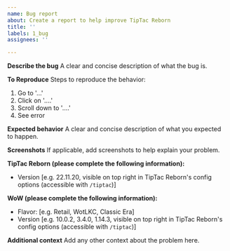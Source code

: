 ```yaml
---
name: Bug report
about: Create a report to help improve TipTac Reborn
title: ''
labels: 1_bug
assignees: ''

---
```


**Describe the bug**
A clear and concise description of what the bug is.

**To Reproduce**
Steps to reproduce the behavior:
1. Go to '...'
2. Click on '....'
3. Scroll down to '....'
4. See error

**Expected behavior**
A clear and concise description of what you expected to happen.

**Screenshots**
If applicable, add screenshots to help explain your problem.

**TipTac Reborn (please complete the following information):**
 - Version [e.g. 22.11.20, visible on top right in TipTac Reborn's config options (accessible with `/tiptac`)]

**WoW (please complete the following information):**
 - Flavor: [e.g. Retail, WotLKC, Classic Era]
 - Version [e.g. 10.0.2, 3.4.0, 1.14.3, visible on top right in TipTac Reborn's config options (accessible with `/tiptac`)]

**Additional context**
Add any other context about the problem here.
